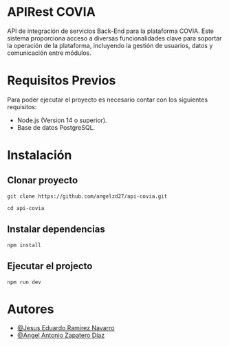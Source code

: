 # APIRest COVIA

API de integración de servicios Back-End para la plataforma COVIA. Este sistema proporciona acceso a diversas funcionalidades clave para soportar la operación de la plataforma, incluyendo la gestión de usuarios, datos y comunicación entre módulos.

# Requisitos Previos

Para poder ejecutar el proyecto es necesario contar con los siguientes requisitos:

- Node.js (Version 14 o superior).
- Base de datos PostgreSQL.

# Instalación

## Clonar proyecto

```
git clone https://github.com/angelzd27/api-covia.git
```

```
cd api-covia
```

## Instalar dependencias

```
npm install
```

## Ejecutar el projecto

```
npm run dev
```

# Autores

- [@Jesus Eduardo Ramirez Navarro](https://github.com/decidesuici)
- [@Angel Antonio Zapatero Díaz](https://github.com/angelzd27)

